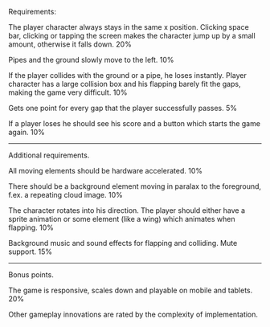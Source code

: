 Requirements:

The player character always stays in the same x position. Clicking space bar, clicking or tapping the screen makes the character jump up by a small amount, otherwise it falls down. 20%

Pipes and the ground slowly move to the left. 10%

If the player collides with the ground or a pipe, he loses instantly. Player character has a large collision box and his flapping barely fit the gaps, making the game very difficult. 10%

Gets one point for every gap that the player successfully passes. 5%

If a player loses he should see his score and a button which starts the game again. 10%

---

Additional requirements.

All moving elements should be hardware accelerated. 10%

There should be a background element moving in paralax to the foreground, f.ex. a repeating cloud image. 10%

The character rotates into his direction. The player should either have a sprite animation or some element (like a wing) which animates when flapping.  10%

Background music and sound effects for flapping and colliding. Mute support. 15%

---

Bonus points.

The game is responsive, scales down and playable on mobile and tablets. 20%

Other gameplay innovations are rated by the complexity of implementation.
